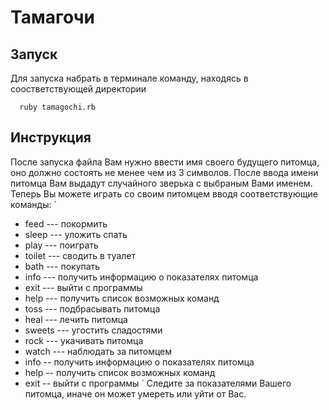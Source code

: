 # Тамагочи

## Запуск

Для запуска набрать в терминале команду, находясь в соостветствующей директории

```
  ruby tamagochi.rb
  ```

## Инструкция

  После запуска файла Вам нужно ввести имя своего будущего питомца, оно должно состоять не менее чем из 3 символов. После ввода имени питомца Вам выдадут случайного зверька с выбраным Вами именем.  
  Теперь Вы можете играть со своим питомцем вводя соответствующие команды:
`
  - feed --- покормить
  - sleep --- уложить спать
  - play --- поиграть
  - toilet --- сводить в туалет
  - bath --- покупать
  - info --- получить информацию о показателях питомца
  - exit --- выйти с программы
  - help --- получить список возможных команд
  - toss --- подбрасывать питомца
  - heal --- лечить питомца
  - sweets --- угостить сладостями
  - rock --- укачивать питомца
  - watch --- наблюдать за питомцем
  - info -- получить информацию о показателях питомца
  - help -- получить список возможных команд
  - exit -- выйти с программы
`
  Следите за показателями Вашего питомца, иначе он может умереть или уйти от Вас.
